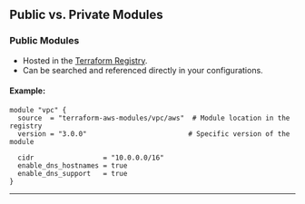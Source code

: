 ## Public vs. Private Modules

### **Public Modules**
- Hosted in the [Terraform Registry](https://registry.terraform.io/).
- Can be searched and referenced directly in your configurations.

#### Example:
```hcl
module "vpc" {
  source  = "terraform-aws-modules/vpc/aws"  # Module location in the registry
  version = "3.0.0"                         # Specific version of the module

  cidr                 = "10.0.0.0/16"
  enable_dns_hostnames = true
  enable_dns_support   = true
}
```

---
